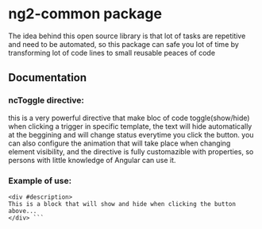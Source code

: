 # ng2-common package 

The idea behind this open source library is that lot of tasks are repetitive and need to be automated,
so this package can safe you lot of time by transforming lot of code lines to small reusable peaces of code


## Documentation


### ncToggle directive:
this is a very powerful directive that make bloc of code toggle(show/hide) when clicking a trigger in specific template, 
the text will hide automatically at the beggining and will change status everytime you click the button.
you can also configure the animation that will take place when changing element visibility, and the directive is fully customazible with properties,
so persons with little knowledge of Angular can use it. 

### Example of use: 

``` <button [ncToggle]="description">Click</button>
<div #description>
This is a block that will show and hide when clicking the button above...
</div> ```
